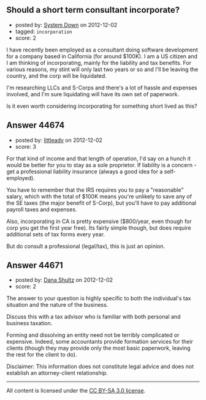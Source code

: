 ## Should a short term consultant incorporate?

- posted by: [System Down](https://stackexchange.com/users/-1/21877-system-down) on 2012-12-02
- tagged: `incorporation`
- score: 2

I have recently been employed as a consultant doing software development for a company based in California (for around $100K). I am a US citizen and I am thinking of incorporating, mainly for the liability and tax benefits. For various reasons, my stint will only last two years or so and I'll be leaving the country, and the corp will be liquidated. 

I'm researching LLCs and S-Corps and there's a lot of hassle and expenses involved, and I'm sure liquidating will have its own set of paperwork.

Is it even worth considering incorporating for something short lived as this?


## Answer 44674

- posted by: [littleadv](https://stackexchange.com/users/-1/13808-littleadv) on 2012-12-02
- score: 3

For that kind of income and that length of operation, I'd say on a hunch it would be better for you to stay as a sole proprietor. If liability is a concern - get a professional liability insurance (always a good idea for a self-employed).

You have to remember that the IRS requires you to pay a "reasonable" salary, which with the total of $100K means you're unlikely to save any of the SE taxes (the major benefit of S-Corp), but you'll have to pay additional payroll taxes and expenses.

Also, incorporating in CA is pretty expensive ($800/year, even though for corp you get the first year free). Its fairly simple though, but does require additional sets of tax forms every year.

But do consult a professional (legal/tax), this is just an opinion.


## Answer 44671

- posted by: [Dana Shultz](https://stackexchange.com/users/-1/1841-dana-shultz) on 2012-12-02
- score: 2

The answer to your question is highly specific to both the individual's tax situation and the nature of the business.

Discuss this with a tax advisor who is familiar with both personal and business taxation.

Forming and dissolving an entity need not be terribly complicated or expensive. Indeed, some accountants provide formation services for their clients (though they may provide only the most basic paperwork, leaving the rest for the client to do).

Disclaimer: This information does not constitute legal advice and does not establish an attorney-client relationship.



---

All content is licensed under the [CC BY-SA 3.0 license](https://creativecommons.org/licenses/by-sa/3.0/).
